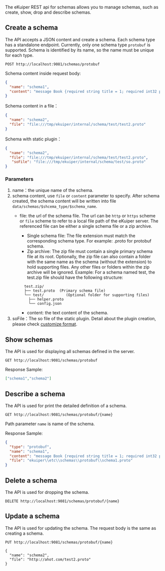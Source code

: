 The eKuiper REST api for schemas allows you to manage schemas, such as create, show, drop and describe schemas.

## Create a schema

The API accepts a JSON content and create a schema. Each schema type has a standalone endpoint. Currently, only one schema type `protobuf` is supported. Schema is identified by its name, so the name must be unique for each type.

```shell
POST http://localhost:9081/schemas/protobuf
```

Schema content inside request body:

```json
{
  "name": "schema1",
  "content": "message Book {required string title = 1; required int32 price = 2;}"
}
```

Schema content in a file：

```json
{
  "name": "schema2",
  "file": "file:///tmp/ekuiper/internal/schema/test/test2.proto"
}
```

Schema with static plugin：

```json
{
  "name": "schema2",
  "file": "file:///tmp/ekuiper/internal/schema/test/test2.proto",
   "soFile": "file:///tmp/ekuiper/internal/schema/test/so.proto"
}
```

### Parameters

1. name：the unique name of the schema.
2. schema content, use `file` or `content` parameter to specify. After schema created, the schema content will be written into file `data/schemas/$shcema_type/$schema_name`.
   - file: the url of the schema file. The url can be `http` or `https` scheme or `file` scheme to refer to a local file
   path of the eKuiper server. The referenced file can be either a single schema file or a zip archive.
     - Single schema file: The file extension must match the corresponding schema type. For example: .proto for protobuf schema.
     - Zip archive: The zip file must contain a single primary schema file at its root. Optionally, the zip file can also contain a folder with the same name as the schema (without the extension) to hold supporting files. Any other files or folders within the zip archive will be ignored. Example: For a schema named test, the test.zip file should have the following structure:

     ```text
       test.zip/
       ├── test.proto  (Primary schema file)
       └── test/          (Optional folder for supporting files)
         ├── helper.proto
         └── config.json
     ```

     - content: the text content of the schema.
3. soFile：The so file of the static plugin. Detail about the plugin creation, please check [customize format](../../guide/serialization/serialization.md#format-extension).

## Show schemas

The API is used for displaying all schemas defined in the server.

```shell
GET http://localhost:9081/schemas/protobuf
```

Response Sample:

```json
["schema1","schema2"]
```

## Describe a schema

The API is used for print the detailed definition of a schema.

```shell
GET http://localhost:9081/schemas/protobuf/{name}
```

Path parameter `name` is name of the schema.

Response Sample:

```json
{
  "type": "protobuf",
  "name": "schema1",
  "content": "message Book {required string title = 1; required int32 price = 2;}",
  "file": "ekuiper\\etc\\schemas\\protobuf\\schema1.proto"
}
```

## Delete a schema

The API is used for dropping the schema.

```shell
DELETE http://localhost:9081/schemas/protobuf/{name}
```

## Update a schema

The API is used for updating the schema. The request body is the same as creating a schema.

```shell
PUT http://localhost:9081/schemas/protobuf/{name}

{
  "name": "schema2",
  "file": "http://ahot.com/test2.proto"
}
```
